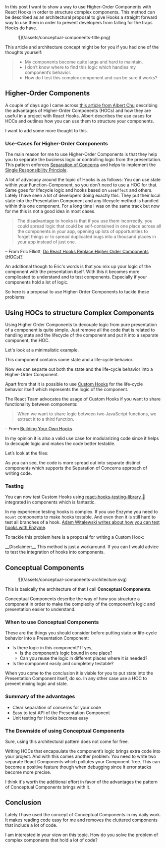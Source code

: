 <div class="post__intro" markdown="1">
  In this post I want to show a way to use Higher-Order Components with React Hooks in order to structure complex components. This method can be described as an architectural proposal to give Hooks a straight forward way to use them in order to prevent developers from falling for the traps Hooks do have.
</div>

<figure class="image image--block" markdown="1">
  ![](/assets/conceptual-components-title.png)
</figure>


This article and architecture concept might be for you if you had one of the thoughts yourself:

> * My components become quite large and hard to maintain.
> * I don’t know where to find this logic which handles my component’s behavior.
> * How do I test this complex component and can be sure it works?

## Higher-Order Components

A couple of days ago I came across [this article from Albert Chu](https://medium.com/@albertchu539/higher-order-components-in-a-react-hooks-world-69fe1f0b0791) describing the advantages of Higher-Order Components (HOCs) and how they are useful in a project with React Hooks.
Albert describes the use cases for HOCs and outlines how you can use them to structure your components.

I want to add some more thought to this.

### Use-Cases for Higher-Order Components

The main reason for me to use Higher-Order Components is that they help you to separate the business logic or controlling logic from the presentation. This pattern enforces [Separation of Concerns](https://en.wikipedia.org/wiki/Separation_of_concerns) and helps to implement the [Single Responsibility Principle](https://en.wikipedia.org/wiki/Single_responsibility_principle).

A lot of advocacy around the topic of Hooks is as follows: You can use state within your Function-Component, so you don't need to use a HOC for that. Same goes for lifecycle logic and hooks based on `useEffect` and others.
Lately I have seen a lot of developers doing exactly this: They put their local state into the Presentation Component and any lifecycle method is handled within this one component. For a long time I was on the same track but now for me this is not a good idea in most cases.

> The disadvantage to hooks is that if you use them incorrectly, you could spread logic that could be self-contained in one place across all the components in your app, opening up lots of opportunities to forget things or to spread duplicated bugs into a thousand places in your app instead of just one.

– From Eric Elliott, [Do React Hooks Replace Higher Order Components (HOCs)?](https://medium.com/javascript-scene/do-react-hooks-replace-higher-order-components-hocs-7ae4a08b7b58)

An additional though to Eric's words is that you mix up your logic of the component with the presentation itself. With this it becomes more complicated to understand and to test components. Especially if your components hold a lot of logic.

So here is a proposal to use Higher-Order Components to tackle these problems:

## Using HOCs to structure Complex Components

Using Higher Order Components to decouple logic from pure presentation of a component is quite simple. Just remove all the code that is related to handling state and the lifecycle of the component and put it into a separate component, the HOC.

Let's look at a minimalistic example.

This component contains some state and a life-cycle behavior.

<script src="https://gist.github.com/drublic/cf1e4ad38693f99a803d931b332b26e9.js"></script>

Now we can separte out both the state and the life-cycle behavior into a Higher-Order Component.

Apart from that it is possible to use [Custom Hooks](https://reactjs.org/docs/hooks-custom.html) for the life-cycle behavior itself which represents the logic of the component.

The React Team advocates the usage of Custom Hooks if you want to share functionality between components:

> When we want to share logic between two JavaScript functions, we extract it to a third function.

– From [Building Your Own Hooks](https://reactjs.org/docs/hooks-custom.html#extracting-a-custom-hook)

In my opinion it is also a valid use case for modularizing code since it helps to decouple logic and makes the code better testable.

Let’s look at the files:

<script src="https://gist.github.com/drublic/cbb99a906f8fd349298ce32b2c3b6bc8.js"></script>

As you can see, the code is more spread out into separate distinct components which supports the Separation of Concerns approach of writing code.

### Testing

You can now test Custom Hooks using [react-hooks-testing-library 🐏](https://github.com/testing-library/react-hooks-testing-library) integrated in components which is fantastic.

In my experience testing hooks is complex. If you use Enzyme you need to `mount` components to make hooks testable. And even then it is still hard to test all branches of a hook. [Adam Witalewski writes about how you can test hooks with Enzyme](https://itnext.io/testing-components-built-using-react-hooks-with-jest-enzyme-edb87d703756).

To tackle this problem here is a proposal for writing a Custom Hook:

<script src="https://gist.github.com/drublic/e7736ac2773708e0190c7722d0012c88.js"></script>

<div class="message" markdown="1">
<div class="message__content" markdown="1">
__Disclaimer:__ This method is just a workaround. If you can I would advice to test the integration of hooks into components.
</div>
</div>

## Conceptual Components

<figure class="image image--block" markdown="1">
  ![](/assets/conceptual-components-architecture.svg)
</figure>

This is basically the architecture of that I call __Conceptual Components__.

Conceptual Components describe the way of how you structure a component in order to make the complexity of the component’s logic and presentation easier to understand.

### When to use Conceptual Components

These are the things you should consider before putting state or life-cycle behavior into a Presentation Component:

* Is there logic in this component? If yes,
  * Is the component’s logic bound in one place?
  * Can you reuse the logic in different places where it is needed?
* Is the component easily and completely testable?

When you come to the conclusion it is viable for you to put state into the Presentation Component itself, do so. In any other case use a HOC to prevent mixing logic and state.

### Summary of the advantages

* Clear separation of concerns for your code
* Easy to test API of the Presentation Component
* Unit testing for Hooks becomes easy

### The Downside of using Conceptual Components

Sure, using this architectural pattern does not come for free.

Writing HOCs that encapsulate the component’s logic brings extra code into your project. And with this comes another problem: You need to write two separate React Components which pollutes your Component Tree. This can become a positive feature though when debugging since it error stacks become more precise.

I think it's worth the additional effort in favor of the advantages the pattern of Conceptual Components brings with it.

## Conclusion

Lately I have used the concept of Conceptual Components in my daily work. It makes reading code easy for me and removes the cluttered components that include a lot of code.

I am interested in your view on this topic. How do you solve the problem of complex components that hold a lot of code?

